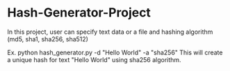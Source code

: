# Hash-Generator-Project

In this project, user can specify text data or a file and hashing algorithm (md5, sha1, sha256, sha512)



Ex. python hash_generator.py -d "Hello World" -a "sha256"
    This will create a unique hash for text "Hello World" using sha256 algorithm.


